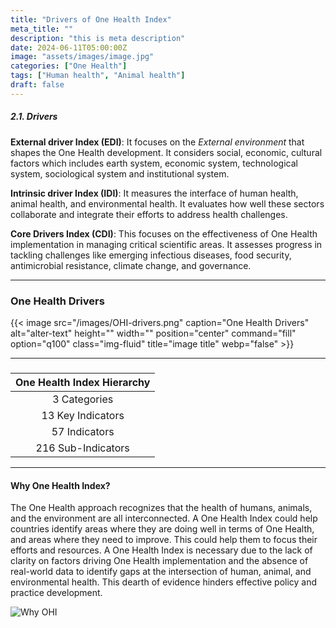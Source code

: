 ```yaml
---
title: "Drivers of One Health Index"
meta_title: ""
description: "this is meta description"
date: 2024-06-11T05:00:00Z
image: "assets/images/image.jpg"
categories: ["One Health"]
tags: ["Human health", "Animal health"]
draft: false
---
```

##### 2.1. Drivers
**External driver Index (EDI)**: It focuses on the *External environment* that shapes the One Health development. It considers social, economic, cultural factors which includes earth system, economic system, technological system, sociological system and institutional system.
 
**Intrinsic driver Index (IDI)**:  It measures the interface of human health, animal health, and environmental health. It evaluates how well these sectors collaborate and integrate their efforts to address health challenges.
 
**Core Drivers Index (CDI)**: This focuses on the effectiveness of One Health implementation in managing critical scientific areas. It assesses progress in tackling challenges like emerging infectious diseases, food security, antimicrobial resistance, climate change, and governance.

<hr>

### One Health Drivers

{{< image src="/images/OHI-drivers.png" caption="One Health Drivers" alt="alter-text" height="" width="" position="center" command="fill" option="q100" class="img-fluid" title="image title"  webp="false" >}}

<hr>

### 

|      One Health Index Hierarchy          |
|:------------:|
| 3 Categories | 
|13 Key Indicators|
|57 Indicators|  
|216 Sub-Indicators |  

<hr>


#### Why One Health Index?
The One Health approach recognizes that the health of humans, animals, and the environment are all interconnected. A One Health Index could help countries identify areas where they are doing well in terms of One Health, and areas where they need to improve. This could help them to focus their efforts and resources. A One Health Index is necessary due to the lack of clarity on factors driving One Health implementation and the absence of real-world data to identify gaps at the intersection of human, animal, and environmental health. This dearth of evidence hinders effective policy and practice development.

![Why OHI](/images/ohi2.png)
